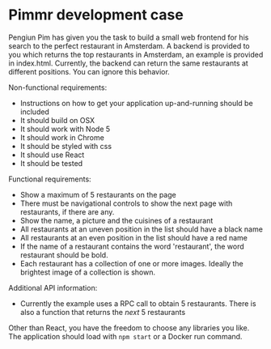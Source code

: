 # Pimmr development case

Pengiun Pim has given you the task to build a small web frontend for his search to the perfect restaurant in Amsterdam.
A backend is provided to you which returns the top restaurants in Amsterdam, an example is provided in index.html.
Currently, the backend can return the same restaurants at different positions. You can ignore this behavior.

Non-functional requirements:
* Instructions on how to get your application up-and-running should be included
* It should build on OSX
* It should work with Node 5
* It should work in Chrome
* It should be styled with css
* It should use React
* It should be tested

Functional requirements:
* Show a maximum of 5 restaurants on the page
* There must be navigational controls to show the next page with restaurants, if there are any.
* Show the name, a picture and the cuisines of a restaurant
* All restaurants at an uneven position in the list should have a black name
* All restaurants at an even position in the list should have a red name
* If the name of a restaurant contains the word 'restaurant', the word restaurant should be bold.
* Each restaurant has a collection of one or more images. Ideally the brightest image of a collection is shown.

Additional API information:
* Currently the example uses a RPC call to obtain 5 restaurants. There is also a function that returns the *next* 5 restaurants

Other than React, you have the freedom to choose any libraries you like. The application should load with `npm start` or a Docker run command.
